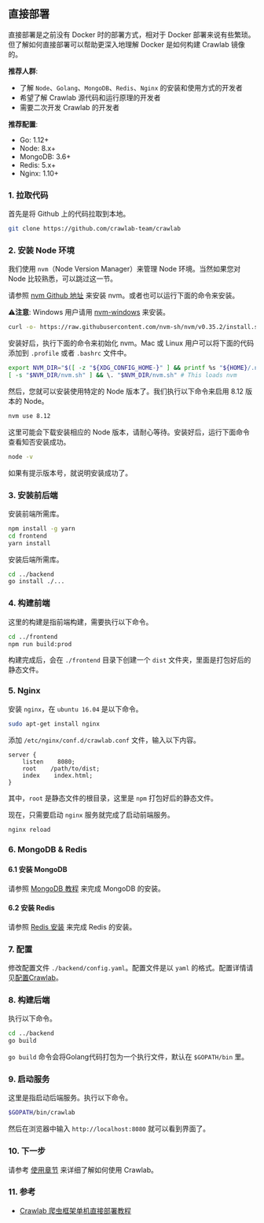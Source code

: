 ## 直接部署

直接部署是之前没有 Docker 时的部署方式，相对于 Docker 部署来说有些繁琐。但了解如何直接部署可以帮助更深入地理解 Docker 是如何构建 Crawlab 镜像的。

**推荐人群**: 

- 了解 `Node`、`Golang`、`MongoDB`、`Redis`、`Nginx` 的安装和使用方式的开发者
- 希望了解 Crawlab 源代码和运行原理的开发者
- 需要二次开发 Crawlab 的开发者

**推荐配置**:

- Go: 1.12+
- Node: 8.x+
- MongoDB: 3.6+
- Redis: 5.x+
- Nginx: 1.10+

### 1. 拉取代码

首先是将 Github 上的代码拉取到本地。

```bash
git clone https://github.com/crawlab-team/crawlab
```

### 2. 安装 Node 环境 

我们使用 `nvm`（Node Version Manager）来管理 Node 环境。当然如果您对 Node 比较熟悉，可以跳过这一节。

请参照 [nvm Github 地址](https://github.com/nvm-sh/nvm) 来安装 nvm。或者也可以运行下面的命令来安装。

⚠️**注意**: Windows 用户请用 [nvm-windows](https://github.com/coreybutler/nvm-windows) 来安装。

```bash
curl -o- https://raw.githubusercontent.com/nvm-sh/nvm/v0.35.2/install.sh | bash
```

安装好后，执行下面的命令来初始化 nvm。Mac 或 Linux 用户可以将下面的代码添加到 `.profile` 或者 `.bashrc` 文件中。

```bash
export NVM_DIR="$([ -z "${XDG_CONFIG_HOME-}" ] && printf %s "${HOME}/.nvm" || printf %s "${XDG_CONFIG_HOME}/nvm")"
[ -s "$NVM_DIR/nvm.sh" ] && \. "$NVM_DIR/nvm.sh" # This loads nvm
```

然后，您就可以安装使用特定的 Node 版本了。我们执行以下命令来启用 8.12 版本的 Node。

```bash
nvm use 8.12
```

这里可能会下载安装相应的 Node 版本，请耐心等待。安装好后，运行下面命令查看知否安装成功。

```bash
node -v
```

如果有提示版本号，就说明安装成功了。

### 3. 安装前后端

安装前端所需库。

```bash
npm install -g yarn
cd frontend
yarn install
```

安装后端所需库。

```bash
cd ../backend
go install ./...
```

### 4. 构建前端

这里的构建是指前端构建，需要执行以下命令。

```bash
cd ../frontend
npm run build:prod
```

构建完成后，会在 `./frontend` 目录下创建一个 `dist` 文件夹，里面是打包好后的静态文件。

### 5. Nginx

安装 `nginx`，在 `ubuntu 16.04` 是以下命令。

```bash
sudo apt-get install nginx
```

添加 `/etc/nginx/conf.d/crawlab.conf` 文件，输入以下内容。

```
server {
    listen    8080;
    root    /path/to/dist;
    index    index.html;
}
```

其中，`root` 是静态文件的根目录，这里是 `npm` 打包好后的静态文件。

现在，只需要启动 `nginx` 服务就完成了启动前端服务。

```bash
nginx reload
```

### 6. MongoDB & Redis

#### 6.1 安装 MongoDB

请参照 [MongoDB 教程](https://www.runoob.com/mongodb/mongodb-tutorial.html) 来完成 MongoDB 的安装。

#### 6.2 安装 Redis

请参照 [Redis 安装](https://www.runoob.com/redis/redis-install.html) 来完成 Redis 的安装。

### 7. 配置

修改配置文件 `./backend/config.yaml`。配置文件是以 `yaml` 的格式。配置详情请见[配置Crawlab](../Config/README.md)。

### 8. 构建后端

执行以下命令。

```bash
cd ../backend
go build
```

`go build` 命令会将Golang代码打包为一个执行文件，默认在 `$GOPATH/bin` 里。

### 9. 启动服务

这里是指启动后端服务。执行以下命令。

```bash
$GOPATH/bin/crawlab
```

然后在浏览器中输入 `http://localhost:8080` 就可以看到界面了。

### 10. 下一步

请参考 [使用章节](../Usage/) 来详细了解如何使用 Crawlab。

### 11. 参考

- [Crawlab 爬虫框架单机直接部署教程](http://sunsunsir.cn/detail/9)